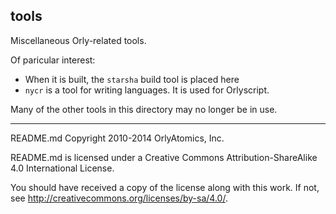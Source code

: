 ## tools

Miscellaneous Orly-related tools.

Of paricular interest:

* When it is built, the `starsha` build tool is placed here
* `nycr` is a tool for writing languages. It is used for Orlyscript.

Many of the other tools in this directory may no longer be in use.

-----

README.md Copyright 2010-2014 OrlyAtomics, Inc.

README.md is licensed under a Creative Commons Attribution-ShareAlike 4.0 International License.

You should have received a copy of the license along with this work. If not, see <http://creativecommons.org/licenses/by-sa/4.0/>.
